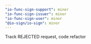 ```yaml
---
"io-func-sign-support": minor
"io-func-sign-issuer": minor
"io-func-sign-user": minor
"@io-sign/io-sign": minor
---
```


Track REJECTED request, code refactor

